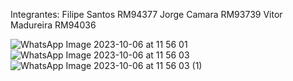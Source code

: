 Integrantes:
Filipe Santos RM94377
Jorge Camara RM93739
Vitor Madureira RM94036

![WhatsApp Image 2023-10-06 at 11 56 01](https://github.com/CGenius-FIAP/CP2-IA/assets/142233507/40d42ed1-f739-4e66-bfe1-697e0c1b0c03)
![WhatsApp Image 2023-10-06 at 11 56 03](https://github.com/CGenius-FIAP/CP2-IA/assets/142233507/c4571fa3-48e5-42c2-9985-521d7e453f93)
![WhatsApp Image 2023-10-06 at 11 56 03 (1)](https://github.com/CGenius-FIAP/CP2-IA/assets/142233507/a8f533df-abad-4479-af02-2975f22e550f)
